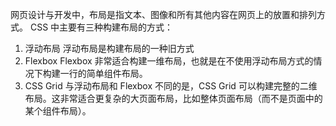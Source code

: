 网页设计与开发中，布局是指文本、图像和所有其他内容在网页上的放置和排列方式。
CSS 中主要有三种构建布局的方式：

1. 浮动布局
   浮动布局是构建布局的一种旧方式
2. Flexbox
   Flexbox 非常适合构建一维布局，也就是在不使用浮动布局方式的情况下构建一行的简单组件布局。
3. CSS Grid
   与浮动布局和 Flexbox 不同的是，CSS Grid 可以构建完整的二维布局。这非常适合更复杂的大页面布局，比如整体页面布局（而不是页面中的某个组件布局）。
